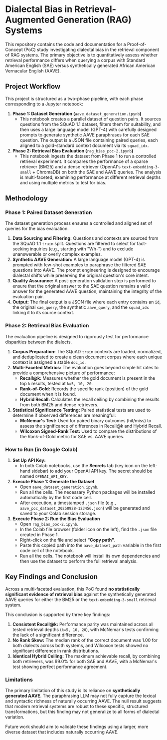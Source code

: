 # Dialectal Bias in Retrieval-Augmented Generation (RAG) Systems

This repository contains the code and documentation for a Proof-of-Concept (PoC) study investigating dialectal bias in the retrieval component of RAG systems. The primary objective is to quantitatively assess whether retrieval performance differs when querying a corpus with Standard American English (SAE) versus synthetically generated African American Vernacular English (AAVE).

## Project Workflow

This project is structured as a two-phase pipeline, with each phase corresponding to a Jupyter notebook:

1.  **Phase 1: Dataset Generation (**`aave_dataset_generation.ipynb`**)**
    -   This notebook creates a parallel dataset of question pairs. It sources questions from the SQuAD 1.1 dataset, filters them for suitability, and then uses a large language model (GPT-4) with carefully designed prompts to generate synthetic AAVE paraphrases for each SAE question. The output is a JSON file containing paired queries, each aligned to a gold-standard context document via its `squad_idx`.
2.  **Phase 2: Retrieval Bias Evaluation (**`rag_bias_poc-2.ipynb`**)**
    -   This notebook ingests the dataset from Phase 1 to run a controlled retrieval experiment. It compares the performance of a sparse retriever (BM25) and a dense retriever (OpenAI's `text-embedding-3-small` + ChromaDB) on both the SAE and AAVE queries. The analysis is multi-faceted, examining performance at different retrieval depths and using multiple metrics to test for bias.

## Methodology

### Phase 1: Paired Dataset Generation

The dataset generation process ensures a controlled and aligned set of queries for the bias evaluation.

1.  **Data Sourcing and Filtering:** Questions and contexts are sourced from the SQuAD 1.1 `train` split. Questions are filtered to select for fact-seeking inquiries (e.g., starting with "Wh-") and to exclude unanswerable or overly complex examples.
2.  **Synthetic AAVE Generation:** A large language model (GPT-4) is prompted with few-shot examples to paraphrase the filtered SAE questions into AAVE. The prompt engineering is designed to encourage dialectal shifts while preserving the original question's core intent.
3.  **Quality Assurance:** A post-generation validation step is performed to ensure that the original answer to the SAE question remains a valid answer for the generated AAVE question, maintaining the integrity of the evaluation pair.
4.  **Output:** The final output is a JSON file where each entry contains an `id`, the original `sae_query`, the synthetic `aave_query`, and the `squad_idx` linking it to its source context.

### Phase 2: Retrieval Bias Evaluation

The evaluation pipeline is designed to rigorously test for performance disparities between the dialects.

1.  **Corpus Preparation:** The SQuAD `train` contexts are loaded, normalized, and deduplicated to create a clean document corpus where each unique context is assigned a stable `doc_id`.
2.  **Multi-Faceted Metrics:** The evaluation goes beyond simple hit rates to provide a comprehensive picture of performance:
    -   **Recall@k:** Measures whether the gold document is present in the top `k` results, tested at `k=5, 10, 20`.
    -   **Rank-of-Gold:** Records the specific rank (position) of the gold document when it is found.
    -   **Hybrid Recall:** Calculates the recall ceiling by combining the results from both BM25 and dense retrievers.
3.  **Statistical Significance Testing:** Paired statistical tests are used to determine if observed differences are meaningful:
    -   **McNemar's Test:** Used for paired binary outcomes (hit/miss) to assess the significance of differences in Recall@k and Hybrid Recall.
    -   **Wilcoxon Signed-Rank Test:** Used to compare the distributions of the Rank-of-Gold metric for SAE vs. AAVE queries.

### How to Run (in Google Colab)

1.  **Set Up API Key:**
    -   In both Colab notebooks, use the **Secrets** tab (key icon on the left-hand sidebar) to add your OpenAI API key. The secret should be named `OPENAI_API_KEY`.
2.  **Execute Phase 1: Generate the Dataset**
    -   Open `aave_dataset_generation.ipynb`.
    -   Run all the cells. The necessary Python packages will be installed automatically by the first code cell.
    -   After execution, a timestamped `.json` file (e.g., `aave_poc_dataset_20250928-123456.json`) will be generated and saved to your Colab session storage.
3.  **Execute Phase 2: Run the Bias Evaluation**
    -   Open `rag_bias_poc-2.ipynb`.
    -   In the Colab file browser (folder icon on the left), find the `.json` file created in Phase 1.
    -   Right-click on the file and select **"Copy path"**.
    -   Paste this copied path into the `aave_dataset_path` variable in the first code cell of the notebook.
    -   Run all the cells. The notebook will install its own dependencies and then use the dataset to perform the full retrieval analysis.

## Key Findings and Conclusion

Across a multi-faceted evaluation, this PoC found **no statistically significant evidence of retrieval bias** against the synthetically generated AAVE queries for either the BM25 or the `text-embedding-3-small` retrieval system.

This conclusion is supported by three key findings:

1.  **Consistent Recall@k:** Performance parity was maintained across all tested retrieval depths (`k=5, 10, 20`), with McNemar's tests confirming the lack of a significant difference.
2.  **No Rank Skew:** The median rank of the correct document was 1.00 for both dialects across both systems, and Wilcoxon tests showed no significant difference in rank distributions.
3.  **Identical Hybrid Ceiling:** The maximum achievable recall, by combining both retrievers, was 99.0% for both SAE and AAVE, with a McNemar's test showing perfect performance agreement.

### Limitations

The primary limitation of this study is its reliance on **synthetically generated AAVE**. The paraphrasing LLM may not fully capture the lexical and syntactic richness of naturally occurring AAVE. The null result suggests that modern retrieval systems are robust to these specific, structured transformations, but this finding may not generalize to all forms of dialectal variation.

Future work should aim to validate these findings using a larger, more diverse dataset that includes naturally occurring AAVE.
